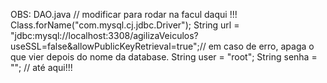 OBS: 
DAO.java
            // modificar para rodar na facul daqui !!!
            Class.forName("com.mysql.cj.jdbc.Driver");
            String url = "jdbc:mysql://localhost:3308/agilizaVeiculos?useSSL=false&allowPublicKeyRetrieval=true";// em caso de erro, apaga o que vier depois do nome da database.
            String user = "root";
            String senha = "";
            // até aqui!!!
